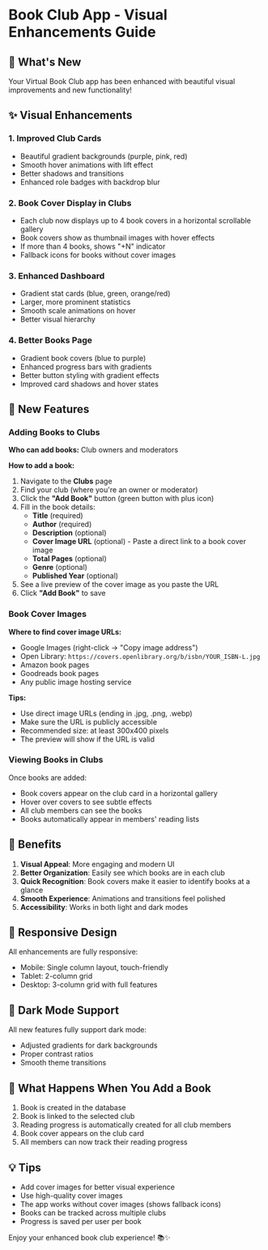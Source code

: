 # Book Club App - Visual Enhancements Guide

## 🎨 What's New

Your Virtual Book Club app has been enhanced with beautiful visual improvements and new functionality!

## ✨ Visual Enhancements

### 1. **Improved Club Cards**
- Beautiful gradient backgrounds (purple, pink, red)
- Smooth hover animations with lift effect
- Better shadows and transitions
- Enhanced role badges with backdrop blur

### 2. **Book Cover Display in Clubs**
- Each club now displays up to 4 book covers in a horizontal scrollable gallery
- Book covers show as thumbnail images with hover effects
- If more than 4 books, shows "+N" indicator
- Fallback icons for books without cover images

### 3. **Enhanced Dashboard**
- Gradient stat cards (blue, green, orange/red)
- Larger, more prominent statistics
- Smooth scale animations on hover
- Better visual hierarchy

### 4. **Better Books Page**
- Gradient book covers (blue to purple)
- Enhanced progress bars with gradients
- Better button styling with gradient effects
- Improved card shadows and hover states

## 🚀 New Features

### Adding Books to Clubs

**Who can add books:** Club owners and moderators

**How to add a book:**

1. Navigate to the **Clubs** page
2. Find your club (where you're an owner or moderator)
3. Click the **"Add Book"** button (green button with plus icon)
4. Fill in the book details:
   - **Title** (required)
   - **Author** (required)
   - **Description** (optional)
   - **Cover Image URL** (optional) - Paste a direct link to a book cover image
   - **Total Pages** (optional)
   - **Genre** (optional)
   - **Published Year** (optional)
5. See a live preview of the cover image as you paste the URL
6. Click **"Add Book"** to save

### Book Cover Images

**Where to find cover image URLs:**
- Google Images (right-click → "Copy image address")
- Open Library: `https://covers.openlibrary.org/b/isbn/YOUR_ISBN-L.jpg`
- Amazon book pages
- Goodreads book pages
- Any public image hosting service

**Tips:**
- Use direct image URLs (ending in .jpg, .png, .webp)
- Make sure the URL is publicly accessible
- Recommended size: at least 300x400 pixels
- The preview will show if the URL is valid

### Viewing Books in Clubs

Once books are added:
- Book covers appear on the club card in a horizontal gallery
- Hover over covers to see subtle effects
- All club members can see the books
- Books automatically appear in members' reading lists

## 🎯 Benefits

1. **Visual Appeal**: More engaging and modern UI
2. **Better Organization**: Easily see which books are in each club
3. **Quick Recognition**: Book covers make it easier to identify books at a glance
4. **Smooth Experience**: Animations and transitions feel polished
5. **Accessibility**: Works in both light and dark modes

## 📱 Responsive Design

All enhancements are fully responsive:
- Mobile: Single column layout, touch-friendly
- Tablet: 2-column grid
- Desktop: 3-column grid with full features

## 🌙 Dark Mode Support

All new features fully support dark mode:
- Adjusted gradients for dark backgrounds
- Proper contrast ratios
- Smooth theme transitions

## 🔄 What Happens When You Add a Book

1. Book is created in the database
2. Book is linked to the selected club
3. Reading progress is automatically created for all club members
4. Book cover appears on the club card
5. All members can now track their reading progress

## 💡 Tips

- Add cover images for better visual experience
- Use high-quality cover images
- The app works without cover images (shows fallback icons)
- Books can be tracked across multiple clubs
- Progress is saved per user per book

Enjoy your enhanced book club experience! 📚✨
